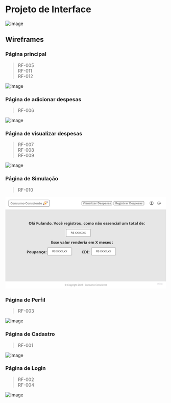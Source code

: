
# Projeto de Interface

![image](https://github.com/ICEI-PUC-Minas-PMV-SI/pmv-si-2023-2-pe1-t3-consumoconsciente/assets/94647334/18dcae3f-ab43-49ba-8ba2-66081fd599e5)

## Wireframes

### Página principal
> RF-005 <br>
> RF-011 <br>
> RF-012

![image](https://github.com/ICEI-PUC-Minas-PMV-SI/pmv-si-2023-2-pe1-t3-consumoconsciente/assets/103148031/4a7c8a69-6613-4d0c-9ddf-f36a4afb1058)

### Página de adicionar despesas
> RF-006

![image](https://github.com/ICEI-PUC-Minas-PMV-SI/pmv-si-2023-2-pe1-t3-consumoconsciente/assets/94647334/280679e1-fd86-44dd-963b-8e1354a3966d)

### Página de visualizar despesas
> RF-007 <br>
> RF-008 <br>
> RF-009

![image](https://github.com/ICEI-PUC-Minas-PMV-SI/pmv-si-2023-2-pe1-t3-consumoconsciente/assets/94647334/b1e997c2-366c-4d14-a237-69e0705c6d5b)

### Página de Simulação
> RF-010

![image](/docs/img/PaginaSimulacao.jpg)

### Página de Perfil
> RF-003

![image](https://github.com/ICEI-PUC-Minas-PMV-SI/pmv-si-2023-2-pe1-t3-consumoconsciente/assets/94647334/a9456098-ae11-45d1-905b-14dab4c49d0b)

### Página de Cadastro
> RF-001

![image](https://github.com/ICEI-PUC-Minas-PMV-SI/pmv-si-2023-2-pe1-t3-consumoconsciente/assets/112207603/3c4f88f5-6e2b-4b7e-9a9b-8beb0e7152f6)

### Página de Login
> RF-002 <br>
> RF-004

![image](https://github.com/ICEI-PUC-Minas-PMV-SI/pmv-si-2023-2-pe1-t3-consumoconsciente/assets/112207603/e9d0f0b4-4ae9-4d9e-96c7-e801f3d6468d)

